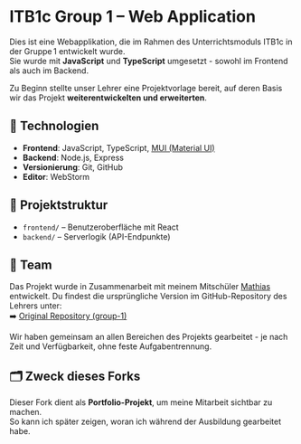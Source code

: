 # ITB1c Group 1 – Web Application

Dies ist eine Webapplikation, die im Rahmen des Unterrichtsmoduls ITB1c in der Gruppe 1 entwickelt wurde.  
Sie wurde mit **JavaScript** und **TypeScript** umgesetzt - sowohl im Frontend als auch im Backend.

Zu Beginn stellte unser Lehrer eine Projektvorlage bereit, auf deren Basis wir das Projekt **weiterentwickelten und erweiterten**.

## 🔧 Technologien

- **Frontend**: JavaScript, TypeScript, [MUI (Material UI)](https://mui.com)
- **Backend**: Node.js, Express
- **Versionierung**: Git, GitHub
- **Editor**: WebStorm

## 📁 Projektstruktur

- `frontend/` – Benutzeroberfläche mit React
- `backend/` – Serverlogik (API-Endpunkte)

## 👥 Team

Das Projekt wurde in Zusammenarbeit mit meinem Mitschüler [Mathias](https://github.com/Lunyxium) entwickelt.
Du findest die ursprüngliche Version im GitHub-Repository des Lehrers unter:  
➡️ [Original Repository (group-1)](https://github.com/pritzit-mpritz/itb_1c_app)

Wir haben gemeinsam an allen Bereichen des Projekts gearbeitet - je nach Zeit und Verfügbarkeit, ohne feste Aufgabentrennung.

## 🗂️ Zweck dieses Forks

Dieser Fork dient als **Portfolio-Projekt**, um meine Mitarbeit sichtbar zu machen.  
So kann ich später zeigen, woran ich während der Ausbildung gearbeitet habe.
